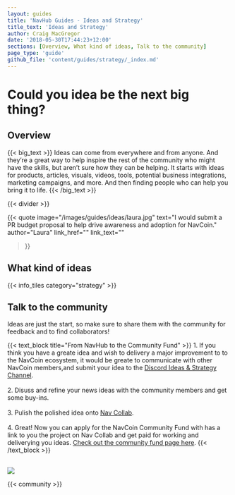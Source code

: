 ```yaml
---
layout: guides
title: 'NavHub Guides - Ideas and Strategy'
title_text: 'Ideas and Strategy'
author: Craig MacGregor
date: '2018-05-30T17:44:23+12:00'
sections: [Overview, What kind of ideas, Talk to the community]
page_type: 'guide'
github_file: 'content/guides/strategy/_index.md'
---
```


# Could you idea be the next big thing?

## Overview

{{< big_text >}}
Ideas can come from everywhere and from anyone. And they’re a great way to help inspire the rest of the community who might have the skills, but aren’t sure how they can be helping. It starts with ideas for products, articles, visuals, videos, tools, potential business integrations, marketing campaigns, and more. And then finding people who can help you bring it to life.
{{< /big_text >}}

{{< divider >}}


{{< quote
  image="/images/guides/ideas/laura.jpg"
  text="I would submit a PR budget proposal to help drive awareness and adoption for NavCoin."
  author="Laura"
  link_href=""
  link_text=""
>}}

## What kind of ideas

{{< info_tiles category="strategy" >}}

## Talk to the community



<p class="no-title-text">
    Ideas are just the start, so make sure to share them with the community for feedback and to find collaborators!
</p>

{{< text_block
  title="From NavHub to the Community Fund" >}}
    1. If you think you have a greate idea and wish to delivery a major improvement to to the NavCoin ecosystem, it would be greate to communicate with other NavCoin members,and submit your idea to the <a href="https://discord.gg/uzq4jYr" target=e class="a-guide">Discord Ideas & Strategy Channel</a>.
    <br><br>
    2. Disuss and refine your news ideas with the community members and get some buy-ins.
    <br><br>
    3. Pulish the polished idea onto <a href="https://collab.navcoin.org/dashboard" class="a-guide" target=e>Nav Collab</a>.
    <br><br>
    4. Great! Now you can apply for the NavCoin Community Fund with has a link to you the project on Nav Collab and get paid for working and deliverying you ideas. <a href="https://navcoin.org/en/community-fund/" target=e class="a-guide">Check out the community fund page here</a>.
{{< /text_block >}}

<img src="/images/guides/workflow.png" style="display: flex; max-width: 700px;margin: 0 auto; margin-top: 30px;">

{{< community >}}
